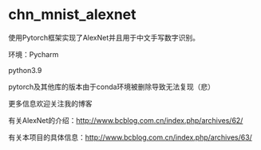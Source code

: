 # chn_mnist_alexnet

使用Pytorch框架实现了AlexNet并且用于中文手写数字识别。

环境：Pycharm



python3.9

pytorch及其他库的版本由于conda环境被删除导致无法复现（悲）



更多信息欢迎关注我的博客

有关AlexNet的介绍：http://www.bcblog.com.cn/index.php/archives/62/

有关本项目的具体信息：http://www.bcblog.com.cn/index.php/archives/63/
